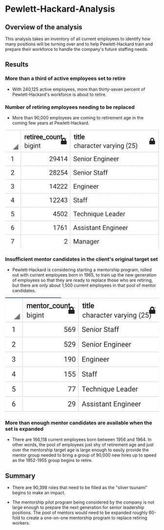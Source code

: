 # Pewlett-Hackard-Analysis

## Overview of the analysis

This analysis takes an inventory of all current employees to identify how many positions will be turning over and to help Pewlett-Hackard train and prepare their workforce to handle the company's future staffing needs.

## Results

### More than a third of active employees set to retire
 * With 240,125 active employees, more than thirty-seven percent of Pewlett-Hackard's workforce is about to retire.
 
### Number of retiring employees needing to be replaced
 * More than 90,000 employees are coming to retirement age in the coming few years at Pewlett-Hackard.

 ![Number of retirees by title](Resources/RetireesByTitle.png) 

### Insufficient mentor candidates in the client's original target set
 * Pewlett-Hackard is considering starting a mentorship program, rolled out with current employees born in 1965, to train up the new generation of employees so that they are ready to replace those who are retiring, but there are only about 1,500 current employees in that pool of mentor candidates.

 ![Number of proposed mentors by title](Resources/MentorsByTitle.png)

### More than enough mentor candidates are available when the set is expanded
 * There are 166,118 current employees born between 1956 and 1964. In other words, the pool of employees just shy of retirement age and just over the mentorship target age is large enough to easily provide the mentor group needed to bring a group of 90,000 new hires up to speed as the 1952-1955 group begins to retire.

## Summary

* There are 90,398 roles that need to be filled as the "silver tsunami" begins to make an impact.

* The mentorship pilot program being considered by the company is not large enough to prepare the next generation for senior leadership positions. The pool of mentors would need to be expanded roughly 60-fold to create a one-on-one mentorship program to replace retiring workers. 
